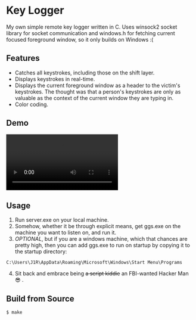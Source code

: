 # Key Logger
My own simple remote key logger written in C. Uses winsock2 socket library for socket communication and windows.h for fetching current focused foreground window, so it only builds on Windows :( 

## Features
- Catches all keystrokes, including those on the shift layer.
- Displays keystrokes in real-time.
- Displays the current foreground window as a header to the victim's keystrokes. The thought was that a person's keystrokes are only as valuable as the context of the current window they are typing in.
- Color coding.

## Demo

![](./res/Key-Logger-Demonstration.mp4)

## Usage
1. Run server.exe on your local machine.
2. Somehow, whether it be through explicit means, get ggs.exe on the machine you want to listen on, and run it.
3. *OPTIONAL*, but if you are a windows machine, which that chances are pretty high, then you can add ggs.exe to run on startup by copying it to the startup directory:
```
C:\Users\J1R\AppData\Roaming\Microsoft\Windows\Start Menu\Programs
```
4. Sit back and embrace being ~~a script kiddie~~ an FBI-wanted Hacker Man 😎 .

## Build from Source
```
$ make
```
